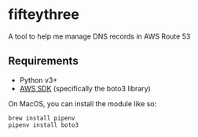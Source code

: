 # fifteythree

A tool to help me manage DNS records in AWS Route 53

## Requirements

* Python v3+
* [AWS SDK](https://aws.amazon.com/tools/) (specifically the boto3 library)

On MacOS, you can install the module like so:  

    brew install pipenv
    pipenv install boto3
